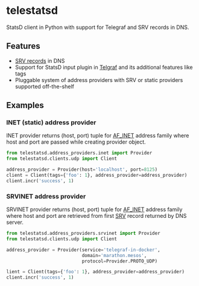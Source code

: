 # telestatsd
StatsD client in Python with support for Telegraf and SRV records in DNS.

## Features
* [SRV records](https://en.wikipedia.org/wiki/SRV_record) in DNS
* Support for StatsD input plugin in [Telgraf](https://github.com/influxdata/telegraf/blob/master/plugins/inputs/statsd/README.md) and its additional features like tags
* Pluggable system of address providers with SRV or static providers supported off-the-shelf


## Examples

### INET (static) address provider

INET provider returns (host, port) tuple for [AF_INET](https://docs.python.org/2/library/socket.html#socket.AF_INET) address family where host and port are passed while creating provider object.

```python
from telestatsd.address_providers.inet import Provider
from telestatsd.clients.udp import Client

address_provider = Provider(host='localhost', port=8125)
client = Client(tags={'foo': 1}, address_provider=address_provider)
client.incr('success', 1)
```

### SRVINET address provider

SRVINET provider returns (host, port) tuple for [AF_INET](https://docs.python.org/2/library/socket.html#socket.AF_INET) address family where host and port are retrieved from first [SRV](https://en.wikipedia.org/wiki/SRV_record) record returned by DNS server.

```python
from telestatsd.address_providers.srvinet import Provider
from telestatsd.clients.udp import Client

address_provider = Provider(service='telegraf-in-docker',
                            domain='marathon.mesos',
                            protocol=Provider.PROTO_UDP)

lient = Client(tags={'foo': 1}, address_provider=address_provider)
client.incr('success', 1)
```
